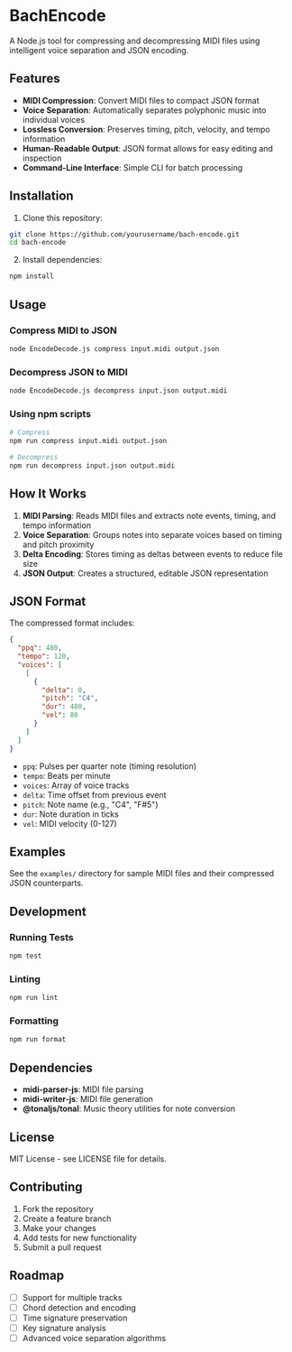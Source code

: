 # BachEncode

A Node.js tool for compressing and decompressing MIDI files using intelligent voice separation and JSON encoding.

## Features

- **MIDI Compression**: Convert MIDI files to compact JSON format
- **Voice Separation**: Automatically separates polyphonic music into individual voices
- **Lossless Conversion**: Preserves timing, pitch, velocity, and tempo information
- **Human-Readable Output**: JSON format allows for easy editing and inspection
- **Command-Line Interface**: Simple CLI for batch processing

## Installation

1. Clone this repository:
```bash
git clone https://github.com/yourusername/bach-encode.git
cd bach-encode
```

2. Install dependencies:
```bash
npm install
```

## Usage

### Compress MIDI to JSON
```bash
node EncodeDecode.js compress input.midi output.json
```

### Decompress JSON to MIDI
```bash
node EncodeDecode.js decompress input.json output.midi
```

### Using npm scripts
```bash
# Compress
npm run compress input.midi output.json

# Decompress
npm run decompress input.json output.midi
```

## How It Works

1. **MIDI Parsing**: Reads MIDI files and extracts note events, timing, and tempo information
2. **Voice Separation**: Groups notes into separate voices based on timing and pitch proximity
3. **Delta Encoding**: Stores timing as deltas between events to reduce file size
4. **JSON Output**: Creates a structured, editable JSON representation

## JSON Format

The compressed format includes:
```json
{
  "ppq": 480,
  "tempo": 120,
  "voices": [
    [
      {
        "delta": 0,
        "pitch": "C4",
        "dur": 480,
        "vel": 80
      }
    ]
  ]
}
```

- `ppq`: Pulses per quarter note (timing resolution)
- `tempo`: Beats per minute
- `voices`: Array of voice tracks
- `delta`: Time offset from previous event
- `pitch`: Note name (e.g., "C4", "F#5")
- `dur`: Note duration in ticks
- `vel`: MIDI velocity (0-127)

## Examples

See the `examples/` directory for sample MIDI files and their compressed JSON counterparts.

## Development

### Running Tests
```bash
npm test
```

### Linting
```bash
npm run lint
```

### Formatting
```bash
npm run format
```

## Dependencies

- **midi-parser-js**: MIDI file parsing
- **midi-writer-js**: MIDI file generation
- **@tonaljs/tonal**: Music theory utilities for note conversion

## License

MIT License - see LICENSE file for details.

## Contributing

1. Fork the repository
2. Create a feature branch
3. Make your changes
4. Add tests for new functionality
5. Submit a pull request

## Roadmap

- [ ] Support for multiple tracks
- [ ] Chord detection and encoding
- [ ] Time signature preservation
- [ ] Key signature analysis
- [ ] Advanced voice separation algorithms